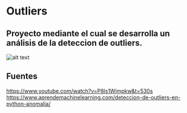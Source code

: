 # Outliers

## Proyecto mediante el cual se desarrolla un análisis  de la deteccion de outliers.

![alt text](https://datascienceplus.com/wp-content/uploads/2016/12/datasets.png)

## Fuentes
https://www.youtube.com/watch?v=P8ls1Wjmpkw&t=530s
https://www.aprendemachinelearning.com/deteccion-de-outliers-en-python-anomalia/
